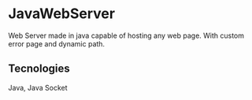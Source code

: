 # JavaWebServer

Web Server made in java capable of hosting any web page. With custom error page and dynamic path.

## Tecnologies
Java, Java Socket
